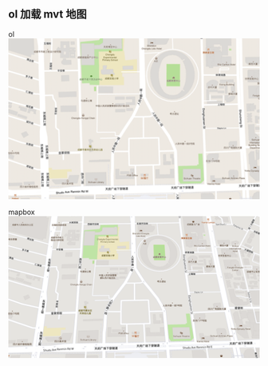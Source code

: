 ## ol 加载 mvt 地图

ol
![](https://raw.githubusercontent.com/xesxz/image/main/screenshot202208161852623.png)

mapbox
![](https://raw.githubusercontent.com/xesxz/image/main/screenshot202208161852470.png)
